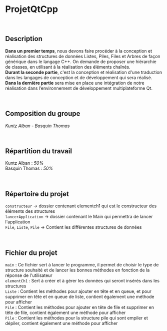 # ProjetQtCpp

<br/>

Description
--------------

 **Dans un premier temps**, nous devons faire procéder à la conception et réalisation des structures de données Listes, Piles, Files et Arbres de façon générique dans le langage C++. On demande de proposer une hiérarchie de classes, en utilisant à la réalisation des éléments chaînés. <br>
 **Durant la seconde partie**, c'est la conception et réalisation d'une traduction dans les langages de conception et de développement qui sera réalisé. <br>
 **Dans la dernière partie** sera mise en place une intégration de notre réalisation dans l’environnement de développement multiplateforme Qt.
 
 <br/>
 
 Composition du groupe
------------------------

*Kuntz Alban*  -  *Basquin Thomas*

 <br/>
 
 Répartition du travail
------------------------
 
 Kuntz Alban : *50%* <br/>
 Basquin Thomas : *50%*
 
 <br/>
 
 Répertoire du projet
------------------------

`constructeur` -> dossier contenant elementch1 qui est le constructeur des éléments des structures <br>
`lancerApplication` -> dossier contenant le Main qui permettra de lancer l'application <br>
`File`, `Liste`, `Pile` -> Contient les différentes structures de données

 <br/>

 Fichier du projet
------------------------

`main` : Ce fichier sert à lancer le programme, il permet de choisir le type de structure souhaité et de lancer les bonnes méthodes en fonction de la réponse de l'utilisateur <br>
`elementCh1` : Sert à créer et à gérer les données qui seront insérés dans les structures <br>
`Liste` : Contient les méthodes pour ajouter en tête et en queue, et pour supprimer en tête et en queue de liste, contient également une méthode pour afficher <br>
`File` : Contient les méthodes pour ajouter en tête de file et supprimer en tête de file, contient également une méthode pour afficher <br>
`Pile` : Contient les méthodes pour la structure pile qui sont empiler et dépiler, contient également une méthode pour afficher
